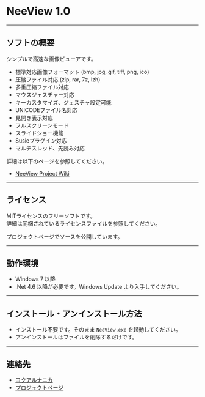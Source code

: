 # NeeView 1.0

------------
ソフトの概要
------------

  シンプルで高速な画像ビューアです。

  * 標準対応画像フォーマット (bmp, jpg, gif, tiff, png, ico)
  * 圧縮ファイル対応 (zip, rar, 7z, lzh)
  * 多重圧縮ファイル対応
  * マウスジェスチャー対応
  * キーカスタマイズ、ジェスチャ設定可能
  * UNICODEファイル名対応
  * 見開き表示対応
  * フルスクリーンモード
  * スライドショー機能
  * Susieプラグイン対応
  * マルチスレッド、先読み対応

  詳細は以下のページを参照してください。
  
  * [NeeView Project Wiki](https://bitbucket.org/neelabo/neeview/wiki/)

------------
ライセンス
------------

  MITライセンスのフリーソフトです。  
  詳細は同梱されているライセンスファイルを参照してください。

  プロジェクトページでソースを公開しています。


----------
動作環境
----------

  * Windows 7 以降
  * .Net 4.6 以降が必要です。Windows Update より入手してください。


-------------------------------
インストール・アンインストール方法
-------------------------------

  * インストール不要です。そのまま `NeeView.exe` を起動してください。  
  * アンインストールはファイルを削除するだけです。


----------
連絡先
----------

  * [ヨクアルナニカ](http://yokuarunanika.blogspot.jp/p/soft.html)
  * [プロジェクトページ](https://bitbucket.org/neelabo/neeview/)